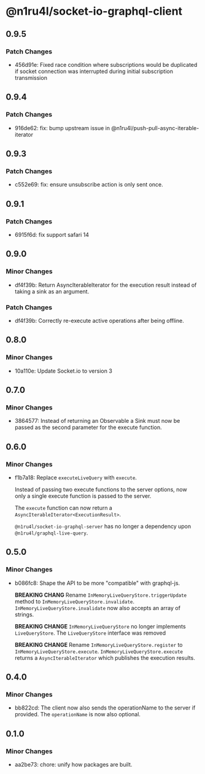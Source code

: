 # @n1ru4l/socket-io-graphql-client

## 0.9.5

### Patch Changes

- 456d91e: Fixed race condition where subscriptions would be duplicated if socket connection was interrupted during initial subscription transmission

## 0.9.4

### Patch Changes

- 916de62: fix: bump upstream issue in @n1ru4l/push-pull-async-iterable-iterator

## 0.9.3

### Patch Changes

- c552e69: fix: ensure unsubscribe action is only sent once.

## 0.9.1

### Patch Changes

- 6915f6d: fix support safari 14

## 0.9.0

### Minor Changes

- df4f39b: Return AsyncIterableIterator for the execution result instead of taking a sink as an argument.

### Patch Changes

- df4f39b: Correctly re-execute active operations after being offline.

## 0.8.0

### Minor Changes

- 10a110e: Update Socket.io to version 3

## 0.7.0

### Minor Changes

- 3864577: Instead of returning an Observable a Sink must now be passed as the second parameter for the execute function.

## 0.6.0

### Minor Changes

- f1b7a18: Replace `executeLiveQuery` with `execute`.

  Instead of passing two execute functions to the server options, now only a single execute function is passed to the server.

  The `execute` function can now return a `AsyncIterableIterator<ExecutionResult>`.

  `@n1ru4l/socket-io-graphql-server` has no longer a dependency upon `@n1ru4l/graphql-live-query`.

## 0.5.0

### Minor Changes

- b086fc8: Shape the API to be more "compatible" with graphql-js.

  **BREAKING CHANG** Rename `InMemoryLiveQueryStore.triggerUpdate` method to `InMemoryLiveQueryStore.invalidate`. `InMemoryLiveQueryStore.invalidate` now also accepts an array of strings.

  **BREAKING CHANGE** `InMemoryLiveQueryStore` no longer implements `LiveQueryStore`. The `LiveQueryStore` interface was removed

  **BREAKING CHANGE** Rename `InMemoryLiveQueryStore.register` to `InMemoryLiveQueryStore.execute`. `InMemoryLiveQueryStore.execute` returns a `AsyncIterableIterator` which publishes the execution results.

## 0.4.0

### Minor Changes

- bb822cd: The client now also sends the operationName to the server if provided. The `operationName` is now also optional.

## 0.1.0

### Minor Changes

- aa2be73: chore: unify how packages are built.

